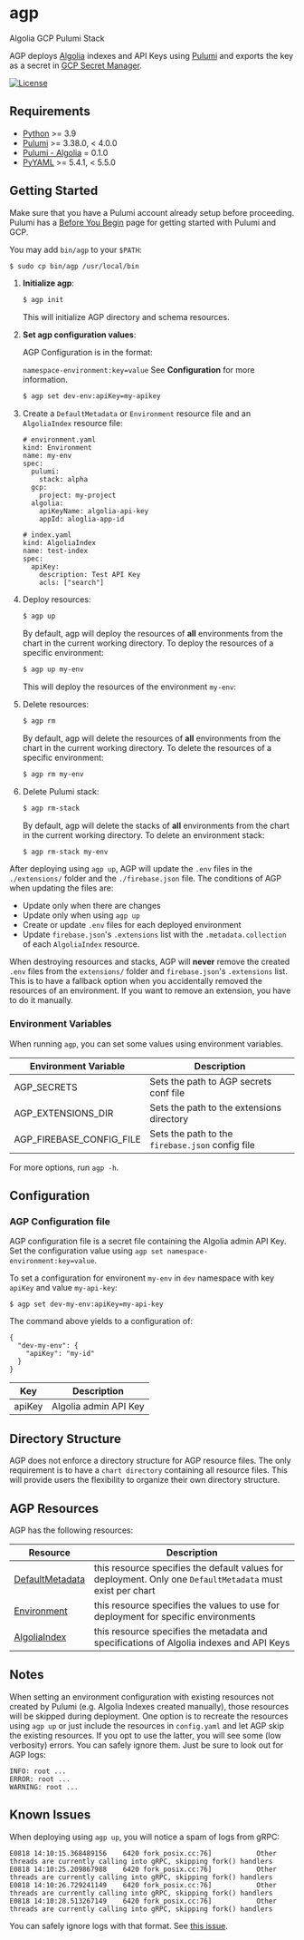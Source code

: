 # agp

Algolia GCP Pulumi Stack

AGP deploys [Algolia](https://www.algolia.com/) indexes and API Keys using 
[Pulumi](https://www.pulumi.com/) and exports the key as a secret in 
[GCP Secret Manager](https://cloud.google.com/secret-manager).

[![License](https://img.shields.io/badge/License-Apache%202.0-blue.svg)](https://opensource.org/licenses/Apache-2.0)

## Requirements

- [Python](https://www.python.org/downloads) >= 3.9
- [Pulumi](https://www.pulumi.com/docs/get-started/install) >= 3.38.0, < 4.0.0
- [Pulumi - Algolia](https://pypi.org/project/sw-pulumi-algolia/) = 0.1.0
- [PyYAML](https://pypi.org/project/PyYAML/) >= 5.4.1, < 5.5.0

## Getting Started

Make sure that you have a Pulumi account already setup before proceeding. Pulumi has a
[Before You Begin](https://www.pulumi.com/docs/get-started/gcp/begin/) page for getting started with
Pulumi and GCP.

You may add ``bin/agp`` to your ``$PATH``:

   ```bash
   $ sudo cp bin/agp /usr/local/bin
   ```

1. **Initialize agp**:

   ```bash
   $ agp init
   ```

   This will initialize AGP directory and schema resources.

2. **Set agp configuration values**:

   AGP Configuration is in the format:

   ``namespace-environment:key=value``
   See **Configuration** for more information.

   ```bash
   $ agp set dev-env:apiKey=my-apikey
   ```

3. Create a ``DefaultMetadata`` or ``Environment`` resource file and an ``AlgoliaIndex`` resource file:

   ```
   # environment.yaml
   kind: Environment
   name: my-env
   spec:
     pulumi:
       stack: alpha
     gcp:
       project: my-project
     algolia:
       apiKeyName: algolia-api-key
       appId: aloglia-app-id

   # index.yaml
   kind: AlgoliaIndex
   name: test-index
   spec:
     apiKey:
       description: Test API Key
       acls: ["search"]
   ```

4. Deploy resources:

   ```bash
   $ agp up 
   ```
   By default, agp will deploy the resources of **all** environments from the chart in the current working directory.
   To deploy the resources of a specific environment:

   ```bash
   $ agp up my-env
   ```

   This will deploy the resources of the environment ``my-env``:

5. Delete resources:

   ```bash
   $ agp rm
   ```

   By default, agp will delete the resources of **all** environments from the chart in the current working directory.
   To delete the resources of a specific environment:

   ```bash
   $ agp rm my-env
   ```

6. Delete Pulumi stack:

   ```bash
   $ agp rm-stack
   ```

   By default, agp will delete the stacks of **all** environments from the chart in the current working directory.
   To delete an environment stack:

   ```bash
   $ agp rm-stack my-env
   ```

After deploying using ``agp up``, AGP will update the ``.env`` files in the ``./extensions/`` folder and the ``./firebase.json``
file. The conditions of AGP when updating the files are:

- Update only when there are changes
- Update only when using ``agp up``
- Create or update ``.env`` files for each deployed environment
- Update ``firebase.json``'s ``.extensions`` list with the ``.metadata.collection`` of each ``AlgoliaIndex`` resource.

When destroying resources and stacks, AGP will **never** remove the created ``.env`` files from the ``extensions/`` folder
and ``firebase.json``'s ``.extensions`` list. This is to have a fallback option when you accidentally removed the resources 
of an environment. If you want to remove an extension, you have to do it manually.

### Environment Variables

When running ``agp``, you can set some values using environment variables.

| Environment Variable | Description |
|----------------------|-------------|
| AGP_SECRETS | Sets the path to AGP secrets conf file |
| AGP_EXTENSIONS_DIR | Sets the path to the extensions directory |
| AGP_FIREBASE_CONFIG_FILE | Sets the path to the ``firebase.json`` config file |

For more options, run ``agp -h``.

## Configuration

### AGP Configuration file

AGP configuration file is a secret file containing the Algolia admin API Key.
Set the configuration value using ``agp set namespace-environment:key=value``.

To set a configuration for environent ``my-env`` in ``dev`` namespace with key ``apiKey`` and value ``my-api-key``:

    $ agp set dev-my-env:apiKey=my-api-key

The command above yields to a configuration of:

    {
      "dev-my-env": {
        "apiKey": "my-id"
      }
    }

| Key | Description |
|-----|-------------|
| apiKey | Algolia admin API Key |

## Directory Structure

AGP does not enforce a directory structure for AGP resource files. The only requirement is to have a ``chart directory`` containing
all resource files. This will provide users the flexibility to organize their own directory structure.

## AGP Resources

AGP has the following resources:

| Resource | Description |
|----------|-------------|
| [DefaultMetadata](docs/DefaultMetadata.md) | this resource specifies the default values for deployment. Only one ``DefaultMetadata`` must exist per chart |
| [Environment](docs/Environment.md) | this resource specifies the values to use for deployment for specific environments |
| [AlgoliaIndex](docs/AlgoliaIndex.md) | this resource specifies the metadata and specifications of Algolia indexes and API Keys |


## Notes

When setting an environment configuration with existing resources not created by Pulumi (e.g. Algolia Indexes created manually),
those resources will be skipped during deployment. One option is to recreate the resources using ``agp up`` or just include
the resources in ``config.yaml`` and let AGP skip the existing resources. If you opt to use the latter, you will see some
(low verbosity) errors. You can safely ignore them. Just be sure to look out for AGP logs:

    INFO: root ...
    ERROR: root ...
    WARNING: root ...

## Known Issues

When deploying using ``agp up``, you will notice a spam of logs from gRPC:

   ```
   E0818 14:10:15.368489156    6420 fork_posix.cc:76]           Other threads are currently calling into gRPC, skipping fork() handlers
   E0818 14:10:25.209867988    6420 fork_posix.cc:76]           Other threads are currently calling into gRPC, skipping fork() handlers
   E0818 14:10:26.729241149    6420 fork_posix.cc:76]           Other threads are currently calling into gRPC, skipping fork() handlers
   E0818 14:10:28.513267149    6420 fork_posix.cc:76]           Other threads are currently calling into gRPC, skipping fork() handlers
   ```

You can safely ignore logs with that format. See [this issue](https://github.com/pulumi/pulumi/issues/9110).
